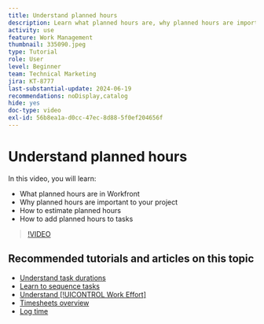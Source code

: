 ```yaml
---
title: Understand planned hours
description: Learn what planned hours are, why planned hours are important to your project, and how to add planned hours to tasks.
activity: use
feature: Work Management
thumbnail: 335090.jpeg
type: Tutorial
role: User
level: Beginner
team: Technical Marketing
jira: KT-8777
last-substantial-update: 2024-06-19
recommendations: noDisplay,catalog
hide: yes
doc-type: video
exl-id: 56b8ea1a-d0cc-47ec-8d88-5f0ef204656f
---
```

# Understand planned hours

In this video, you will learn:

* What planned hours are in Workfront
* Why planned hours are important to your project
* How to estimate planned hours
* How to add planned hours to tasks

>[!VIDEO](https://video.tv.adobe.com/v/335090/?quality=12&learn=on)


## Recommended tutorials and articles on this topic

* [Understand task durations](/help/manage-work/tasks/understand-task-durations.md)
* [Learn to sequence tasks](/help/manage-work/tasks/learn-to-sequence-tasks.md)
* [Understand [!UICONTROL Work Effort]](/help/manage-work/tasks/understand-work-effort.md)
* [Timesheets overview](https://experienceleague.adobe.com/en/docs/workfront/using/timesheets/details/timesheets-overview)
* [Log time](https://experienceleague.adobe.com/en/docs/workfront/using/timesheets/create-and-manage-timesheets-in-adobe-workfront/log-time)
